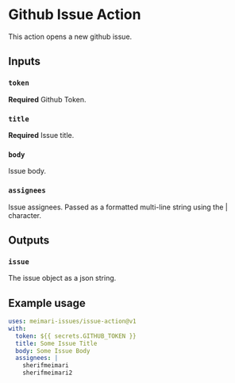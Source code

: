 # Github Issue Action

This action opens a new github issue.

## Inputs

### `token`

**Required** Github Token.

### `title`

**Required** Issue title.

### `body`

Issue body.

### `assignees`

Issue assignees. Passed as a formatted multi-line string using the | character.

## Outputs

### `issue`

The issue object as a json string.

## Example usage

```yaml
uses: meimari-issues/issue-action@v1
with:
  token: ${{ secrets.GITHUB_TOKEN }}
  title: Some Issue Title
  body: Some Issue Body
  assignees: |
    sherifmeimari
    sherifmeimari2
```